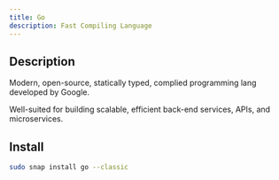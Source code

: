 ```yaml
---
title: Go 
description: Fast Compiling Language
---
```


## Description

Modern, open-source, statically typed, complied programming lang developed by Google.  

Well-suited for building scalable, efficient back-end services, APIs, and microservices.

## Install

```bash
sudo snap install go --classic
```
